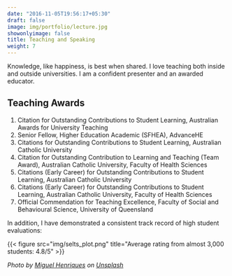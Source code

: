```yaml
---
date: "2016-11-05T19:56:17+05:30"
draft: false
image: img/portfolio/lecture.jpg
showonlyimage: false
title: Teaching and Speaking
weight: 7
---
```


Knowledge, like happiness, is best when shared. I love teaching both inside and outside universities. I am a confident presenter and an awarded educator.<!--more-->

## Teaching Awards

1.  Citation for Outstanding Contributions to Student Learning, Australian Awards for University Teaching
2.  Senior Fellow, Higher Education Academic (SFHEA), AdvanceHE
3.  Citations for Outstanding Contributions to Student Learning, Australian Catholic University
4.  Citation for Outstanding Contribution to Learning and Teaching (Team Award), Australian Catholic University, Faculty of Health Sciences
5.  Citations (Early Career) for Outstanding Contributions to Student Learning, Australian Catholic University
6.  Citations (Early Career) for Outstanding Contributions to Student Learning, Australian Catholic University, Faculty of Health Sciences
7.  Official Commendation for Teaching Excellence, Faculty of Social and Behavioural Science, University of Queensland

In addition, I have demonstrated a consistent track record of high student evaluations:

{{< figure src="img/selts_plot.png" title="Average rating from almost 3,000 students: 4.8/5" >}}

*Photo by [Miguel Henriques](https://unsplash.com/@miguel_photo?utm_source=unsplash&utm_medium=referral&utm_content=creditCopyText) on [Unsplash](https://unsplash.com/s/photos/lecture-hall?utm_source=unsplash&utm_medium=referral&utm_content=creditCopyText)*

